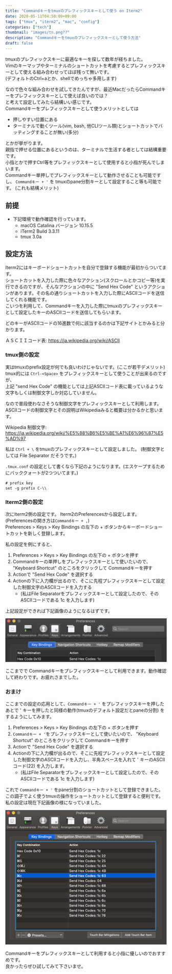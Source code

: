 ```yaml
---
title: "Commandキーをtmuxのプレフィックスキーとして使う on Iterm2"
date: 2020-05-11T04:50:09+09:00
tags: ["tmux", "iterm2", "mac", "config"]
categories: ["tech"]
thumbnail: "images/tn.png??"
description: "Commandキーをtmuxのプレフィックスキーとして使う方法"
draft: false
---
```


tmuxのプレフィックスキーに最適なキーを探して数年が経ちました。  
Vimのキーマップやターミナルのショートカットを考慮するとプレフィックスキーとして使える組み合わせってほぼ残って無いです。  
(デフォルトのCtrl+aとか、shellでめっちゃ多用します)  

なので色々な組み合わせを試してきたんですが、最近MacだったらCommandキーをプレフィックスキーとして使えば良いのでは？  
と考えて設定してみたら結構いい感じです。  
Commandキーをプレフィックスキーとして使うメリットとしては

- 押しやすい位置にある
- ターミナルで動くツール(vim, bash, 他CLIツール類)とショートカットでバッティングすることが無い(多分)

とかが挙がります。  
親指で押せる位置にあるというのは、ターミナルで生活する者としては結構重要です。  
小指とかで押すCtrl等をプレフィックスキーとして使用すると小指が死んでしまいます。  
Commandキー単押しでプレフィックスキーとして動作させることも可能ですし、 `Commandキー + '` を tmuxのpane分割キーとして設定すること等も可能です。
(これも結構メリット)

## 前提

- 下記環境で動作確認を行っています。
    - macOS Catalina バージョン 10.15.5
    - iTerm2 Build 3.3.11
    - tmux 3.0a

## 設定方法

Iterm2にはキーボードショートカットを自分で登録する機能が最初からついてます。  
ショートカットを入力した際に色々なアクション(スクロールとかコピー等)を実行できるのですが、そんなアクションの中に "Send Hex Code" というアクションがあります。その名の通りショートカットを入力した際にASCIIコードを送信してくれる機能です。  
こいつを利用して、Commandキーを入力した際にtmuxのプレフィックスキーとして設定したキーのASCIIコードを送信してもらいます。

どのキーがASCIIコードの16進数で何に該当するのかは下記サイトとかみると分かります。

ＡＳＣＩＩコード表: https://ja.wikipedia.org/wiki/ASCII

### tmux側の設定

実はtmuxのprefix設定が何でも良いわけじゃないです。(ここが若干デメリット)  
tmux的には `Ctrl-<Space>` をプレフィックスキーとして使うことが出来るのですが、  
上記 "send Hex Code" の機能としては上記ASCIIコード表に載っているような文字もしくは制御文字しか対応していません。  

なので普段使わなさそうな制御文字をプレフィックスキーとして利用します。  
ASCIIコードの制御文字とその説明はWikipediaみると概要は分かるかと思います。

Wikipedia 制御文字: https://ja.wikipedia.org/wiki/%E5%88%B6%E5%BE%A1%E6%96%87%E5%AD%97

私は `Ctrl + \` をtmuxのプレフィックスキーとして設定しました。 (制御文字としては File Separator だそうです。)

`.tmux.conf` の設定として書くなら下記のようになります。(エスケープするためにバッククォートが2つついてます。)

```
# prefix key
set -g prefix C-\\
```

### Iterm2側の設定

次にIterm2側の設定です。 Iterm2のPreferencesから設定します。(Preferencesの開き方は`Commandキー + ,`)  
Preferences > Keys > Key Bindings の左下の + ボタンからキーボードショートカットを新しく登録します。  

私の設定を例にすると、

1. Preferences > Keys > Key Bindings の左下の + ボタンを押す
2. Commandキーの単押しをプレフィックスキーとして使いたいので、 "Keyboard Shortcut" のところをクリックして Commandキーを押す
3. Actionで "Send Hex Code" を選択する
4. Actionの下に入力欄が出るので、そこに先程プレフィックスキーとして設定した制御文字のASCIIコードを入力する
    - (私はFile Separatorをプレフィックスキーとして設定したので、そのASCIIコードである 1c を入力します)

上記設定ができれば下記画像のようになるはずです。

![Commandキーをプレフィックスキーとして設定できたときの画像](./hexcode-setting.png)

ここまでで Commandキーをプレフィックスキーとして利用できます。動作確認して終わりです。お疲れさまでした。

### おまけ

ここまでの設定の応用として、`Commandキー + '` をプレフィックスキーを押したあとで ' キーを押したと同様の動作(tmuxのデフォルト設定だとpaneの分割) をするようにしてみます。

1. Preferences > Keys > Key Bindings の左下の + ボタンを押す
2. `Commandキー + '`をプレフィックスキーとして使いたいので、 "Keyboard Shortcut" のところをクリックして Commandキーを押す
3. Actionで "Send Hex Code" を選択する
4. Actionの下に入力欄が出るので、そこに先程プレフィックスキーとして設定した制御文字のASCIIコードを入力し、半角スペースを入れて ' キーのASCIIコード(22) を入力します。
    - (私はFile Separatorをプレフィックスキーとして設定したので、そのASCIIコードである 1c を入力します)

これで `Commandキー + '` をpane分割のショートカットとして登録できました。  
この調子でよく使うtmuxの操作をショートカットとして登録すると便利です。私の設定は現在下記画像の様になっていました。

![色々設定できたときの画像](./hexcode-setting2.png)

Commandキーをプレフィックスキーとして利用すると小指に優しいのでおすすめです。  
良かったらぜひ試してみて下さいませ。
